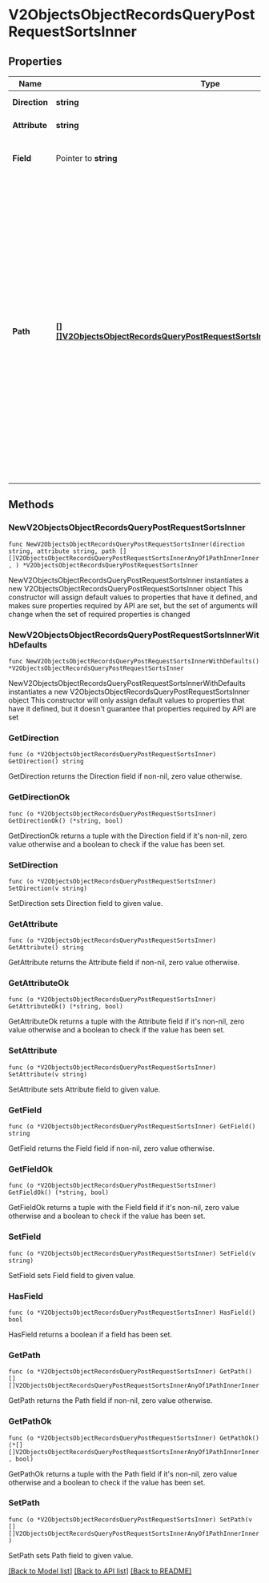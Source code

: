 # V2ObjectsObjectRecordsQueryPostRequestSortsInner

## Properties

Name | Type | Description | Notes
------------ | ------------- | ------------- | -------------
**Direction** | **string** | The direction to sort the results by. | 
**Attribute** | **string** | A slug or ID to identify the attribute to sort by. | 
**Field** | Pointer to **string** | Which field on the value to sort by e.g. \&quot;last_name\&quot; on a name value. | [optional] 
**Path** | [**[][]V2ObjectsObjectRecordsQueryPostRequestSortsInnerAnyOf1PathInnerInner**]([]V2ObjectsObjectRecordsQueryPostRequestSortsInnerAnyOf1PathInnerInner.md) | You may use the &#x60;path&#x60; property to traverse record reference attributes and parent records on list entries. &#x60;path&#x60; accepts an array of tuples where the first element of each tuple is the slug or ID of a list/object, and the second element is the slug or ID of an attribute on that list/object. The first element of the first tuple must correspond to the list or object that you are querying. For example, if you wanted to sort by the name of the parent record (a company) on a list with the slug \&quot;sales\&quot;, you would pass the value &#x60;[[&#39;sales&#39;, &#39;parent_record&#39;], [&#39;companies&#39;, &#39;name&#39;]]&#x60;. | 

## Methods

### NewV2ObjectsObjectRecordsQueryPostRequestSortsInner

`func NewV2ObjectsObjectRecordsQueryPostRequestSortsInner(direction string, attribute string, path [][]V2ObjectsObjectRecordsQueryPostRequestSortsInnerAnyOf1PathInnerInner, ) *V2ObjectsObjectRecordsQueryPostRequestSortsInner`

NewV2ObjectsObjectRecordsQueryPostRequestSortsInner instantiates a new V2ObjectsObjectRecordsQueryPostRequestSortsInner object
This constructor will assign default values to properties that have it defined,
and makes sure properties required by API are set, but the set of arguments
will change when the set of required properties is changed

### NewV2ObjectsObjectRecordsQueryPostRequestSortsInnerWithDefaults

`func NewV2ObjectsObjectRecordsQueryPostRequestSortsInnerWithDefaults() *V2ObjectsObjectRecordsQueryPostRequestSortsInner`

NewV2ObjectsObjectRecordsQueryPostRequestSortsInnerWithDefaults instantiates a new V2ObjectsObjectRecordsQueryPostRequestSortsInner object
This constructor will only assign default values to properties that have it defined,
but it doesn't guarantee that properties required by API are set

### GetDirection

`func (o *V2ObjectsObjectRecordsQueryPostRequestSortsInner) GetDirection() string`

GetDirection returns the Direction field if non-nil, zero value otherwise.

### GetDirectionOk

`func (o *V2ObjectsObjectRecordsQueryPostRequestSortsInner) GetDirectionOk() (*string, bool)`

GetDirectionOk returns a tuple with the Direction field if it's non-nil, zero value otherwise
and a boolean to check if the value has been set.

### SetDirection

`func (o *V2ObjectsObjectRecordsQueryPostRequestSortsInner) SetDirection(v string)`

SetDirection sets Direction field to given value.


### GetAttribute

`func (o *V2ObjectsObjectRecordsQueryPostRequestSortsInner) GetAttribute() string`

GetAttribute returns the Attribute field if non-nil, zero value otherwise.

### GetAttributeOk

`func (o *V2ObjectsObjectRecordsQueryPostRequestSortsInner) GetAttributeOk() (*string, bool)`

GetAttributeOk returns a tuple with the Attribute field if it's non-nil, zero value otherwise
and a boolean to check if the value has been set.

### SetAttribute

`func (o *V2ObjectsObjectRecordsQueryPostRequestSortsInner) SetAttribute(v string)`

SetAttribute sets Attribute field to given value.


### GetField

`func (o *V2ObjectsObjectRecordsQueryPostRequestSortsInner) GetField() string`

GetField returns the Field field if non-nil, zero value otherwise.

### GetFieldOk

`func (o *V2ObjectsObjectRecordsQueryPostRequestSortsInner) GetFieldOk() (*string, bool)`

GetFieldOk returns a tuple with the Field field if it's non-nil, zero value otherwise
and a boolean to check if the value has been set.

### SetField

`func (o *V2ObjectsObjectRecordsQueryPostRequestSortsInner) SetField(v string)`

SetField sets Field field to given value.

### HasField

`func (o *V2ObjectsObjectRecordsQueryPostRequestSortsInner) HasField() bool`

HasField returns a boolean if a field has been set.

### GetPath

`func (o *V2ObjectsObjectRecordsQueryPostRequestSortsInner) GetPath() [][]V2ObjectsObjectRecordsQueryPostRequestSortsInnerAnyOf1PathInnerInner`

GetPath returns the Path field if non-nil, zero value otherwise.

### GetPathOk

`func (o *V2ObjectsObjectRecordsQueryPostRequestSortsInner) GetPathOk() (*[][]V2ObjectsObjectRecordsQueryPostRequestSortsInnerAnyOf1PathInnerInner, bool)`

GetPathOk returns a tuple with the Path field if it's non-nil, zero value otherwise
and a boolean to check if the value has been set.

### SetPath

`func (o *V2ObjectsObjectRecordsQueryPostRequestSortsInner) SetPath(v [][]V2ObjectsObjectRecordsQueryPostRequestSortsInnerAnyOf1PathInnerInner)`

SetPath sets Path field to given value.



[[Back to Model list]](../README.md#documentation-for-models) [[Back to API list]](../README.md#documentation-for-api-endpoints) [[Back to README]](../README.md)


